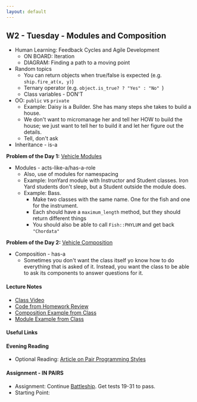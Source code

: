 ```yaml
---
layout: default
---
```


## W2 - Tuesday - Modules and Composition

* Human Learning: Feedback Cycles and Agile Development
  * ON BOARD: Iteration
  * DIAGRAM: Finding a path to a moving point
* Random topics
  * You can return objects when true/false is expected (e.g. `ship.fire_at(x, y)`)
  * Ternary operator (e.g. `object.is_true? ? "Yes" : "No" `)
  * Class variables - DON'T
* OO: `public` vs `private`
  * Example: Daisy is a Builder.  She has many steps she takes to build a house.
  * We don't want to micromanage her and tell her HOW to build the house; we just want to tell her to build it and let her figure out the details.
  * Tell, don't ask
* Inheritance - is-a

**Problem of the Day 1:** [Vehicle Modules](https://github.com/masonfmatthews/rails_assignments/tree/master/exercises/vehicle_modules)

* Modules - acts-like-a/has-a-role
  * Also, use of modules for namespacing
  * Example: IronYard module with Instructor and Student classes.  Iron Yard students don't sleep, but a Student outside the module does.
  * Example: Bass.
    * Make two classes with the same name.  One for the fish and one for the instrument.
    * Each should have a `maximum_length` method, but they should return different things
    * You should also be able to call `Fish::PHYLUM` and get back `"Chordata"`

**Problem of the Day 2:** [Vehicle Composition](https://github.com/masonfmatthews/rails_assignments/tree/master/exercises/vehicle_composition)

* Composition - has-a
  * Sometimes you don't want the class itself yo know how to do everything that is asked of it.  Instead, you want the class to be able to ask its components to answer questions for it.

#### Lecture Notes

* [Class Video](http://youtu.be/JAIGsFSt5SY)
* [Code from Homework Review](https://github.com/tiyd-rails-2016-01/battleship_day_one)
* [Composition Example from Class](w2-2/car.rb)
* [Module Example from Class](w2-2/vehicle.rb)

#### Useful Links

#### Evening Reading

* Optional Reading: [Article on Pair Programming Styles](http://articles.coreyhaines.com/posts/thoughts-on-pair-programming/)

#### Assignment - IN PAIRS

* Assignment: Continue [Battleship](https://github.com/tiyd-rails-2016-01/battleship).  Get tests 19-31 to pass.
* Starting Point:
<!-- * Feedback: [Battleship Day 2 Feedback](feedback) -->
